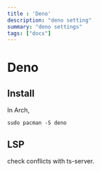 ```yaml
---
title : 'Deno'
description: "deno setting"
summary: "deno settings"
tags: ["docs"]
---
```

# Deno

## Install

In Arch,

   ```
   sudo pacman -S deno
   ```
##  LSP

check conflicts with ts-server.
